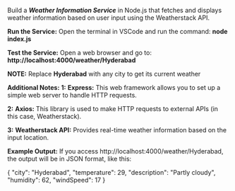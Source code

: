  Build a ***Weather Information Service*** in Node.js that fetches and displays weather information based on user input using the Weatherstack API.
 
 **Run the Service:** 
 Open the terminal in VSCode and run the command: **node index.js**

 **Test the Service:**
 Open a web browser and go to: **http://localhost:4000/weather/Hyderabad**
 
 **NOTE:** Replace **Hyderabad** with any city to get its current weather

**Additional Notes:**
**1:** **Express:** This web framework allows you to set up a simple web server to handle HTTP requests.

**2:** **Axios:** This library is used to make HTTP requests to external APIs (in this case, Weatherstack).

**3:** **Weatherstack API:** Provides real-time weather information based on the input location.


**Example Output:** If you access http://localhost:4000/weather/Hyderabad, the output will be in JSON format, like this:

 {
    "city": "Hyderabad",
    "temperature": 29,
    "description": "Partly cloudy",
    "humidity": 62,
    "windSpeed": 17
}
